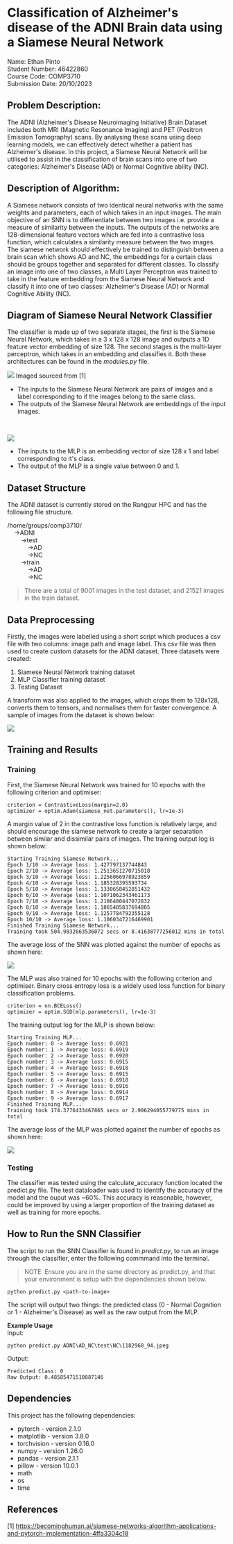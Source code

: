# Classification of Alzheimer's disease of the ADNI Brain data using a Siamese Neural Network

Name: Ethan Pinto<br>
Student Number: 46422860<br>
Course Code: COMP3710<br>
Submission Date: 20/10/2023

## Problem Description:
The ADNI (Alzheimer's Disease Neuroimaging Initiative) Brain Dataset includes both MRI (Magnetic Resonance Imaging) and PET (Positron Emission Tomography) scans. By analysing these scans using deep learning models, we can effectively detect whether a patient has Alzheimer's disease. In this project, a Siamese Neural Network will be utilised to assist in the classification of brain scans into one of two categories: Alzheimer's Disease (AD) or Normal Cognitive ability (NC).

## Description of Algorithm: 
A Siamese network consists of two identical neural networks with the same weights and parameters, each of which takes in an input images. The main objective of an SNN is to differentiate between two images i.e. provide a measure of similarity between the inputs. The outputs of the networks are 128-dimensional feature vectors which are fed into a contrastive loss function, which calculates a similarity measure between the two images. The siamese network should effectively be trained to distinguish between a brain scan which shows AD and NC, the embeddings for a certain class should be groups together and separated for different classes. To classify an image into one of two classes, a Multi Layer Perceptron was trained to take in the feature embedding from the Siamese Neural Network and classify it into one of two classes: Alzheimer's Disease (AD) or Normal Cognitive Ability (NC).

## Diagram of Siamese Neural Network Classifier
The classifier is made up of two separate stages, the first is the Siamese Neural Network, which takes in a 3 x 128 x 128 image and outputs a 1D feature vector embedding of size 128. The second stages is the multi-layer perceptron, which takes in an embedding and classifies it. Both these architectures can be found in the <i>modules.py</i> file.


![](siamese_diagram.png) Imaged sourced from [1]
* The inputs to the Siamese Neural Network are pairs of images and a label corresponding to if the images belong to the same class.
* The outputs of the Siamese Neural Network are embeddings of the input images.

<br>

![](MLP_Diagram.png)

* The inputs to the MLP is an embedding vector of size 128 x 1 and label corresponding to it's class.
* The output of the MLP is a single value between 0 and 1.


## Dataset Structure
The ADNI dataset is currently stored on the Rangpur HPC and has the following file structure.

/home/groups/comp3710/<br>
&nbsp;&nbsp;&nbsp;&nbsp;->ADNI<br>
&nbsp;&nbsp;&nbsp;&nbsp;&nbsp;&nbsp;&nbsp;&nbsp;->test<br>
&nbsp;&nbsp;&nbsp;&nbsp;&nbsp;&nbsp;&nbsp;&nbsp;&nbsp;&nbsp;&nbsp;&nbsp;->AD<br>
&nbsp;&nbsp;&nbsp;&nbsp;&nbsp;&nbsp;&nbsp;&nbsp;&nbsp;&nbsp;&nbsp;&nbsp;->NC<br>
&nbsp;&nbsp;&nbsp;&nbsp;&nbsp;&nbsp;&nbsp;&nbsp;->train<br>
&nbsp;&nbsp;&nbsp;&nbsp;&nbsp;&nbsp;&nbsp;&nbsp;&nbsp;&nbsp;&nbsp;&nbsp;->AD<br>
&nbsp;&nbsp;&nbsp;&nbsp;&nbsp;&nbsp;&nbsp;&nbsp;&nbsp;&nbsp;&nbsp;&nbsp;->NC<br>

> There are a total of 9001 images in the test dataset, and 21521 images in the train dataset.

## Data Preprocessing
Firstly, the images were labelled using a short script which produces a csv file with two columns: image path and image label. This csv file was then used to create custom datasets for the ADNI dataset. Three datasets were created:
1. Siamese Neural Network training dataset
2. MLP Classifier training dataset
3. Testing Dataset

A transform was also applied to the images, which crops them to 128x128, converts them to tensors, and normalises them for faster convergence. A sample of images from the dataset is shown below:

![](Sample_Data.png)

## Training and Results
### Training
First, the Siamese Neural Network was trained for 10 epochs with the following criterion and optimiser:
```
criterion = ContrastiveLoss(margin=2.0)
optimizer = optim.Adam(siamese_net.parameters(), lr=1e-3)
```

A margin value of 2 in the contrastive loss function is relatively large, and should encourage the siamese network to create a larger separation between similar and dissimilar pairs of images. The training output log is shown below:
```
Starting Training Siamese Network...
Epoch 1/10 -> Average loss: 1.427797137744843
Epoch 2/10 -> Average loss: 1.2513651270715018
Epoch 3/10 -> Average loss: 1.2256066978923859
Epoch 4/10 -> Average loss: 1.185328395593734
Epoch 5/10 -> Average loss: 1.1330658452851432
Epoch 6/10 -> Average loss: 1.1071062343461173
Epoch 7/10 -> Average loss: 1.2106480447072832
Epoch 8/10 -> Average loss: 1.1865405837694805
Epoch 9/10 -> Average loss: 1.1257784792355128
Epoch 10/10 -> Average loss: 1.1060347216469901
Finished Training Siamese Network...
Training took 504.9832663536072 secs or 8.41638777256012 mins in total
```

The average loss of the SNN was plotted against the number of epochs as shown here:

![](Siamese_loss.png)

The MLP was also trained for 10 epochs with the following criterion and optimiser. Binary cross entropy loss is a widely used loss function for binary classification problems.

```
criterion = nn.BCELoss()
optimizer = optim.SGD(mlp.parameters(), lr=1e-3)
```

The training output log for the MLP is shown below:
```
Starting Training MLP...
Epoch number: 0 -> Average loss: 0.6921
Epoch number: 1 -> Average loss: 0.6919
Epoch number: 2 -> Average loss: 0.6920
Epoch number: 3 -> Average loss: 0.6915
Epoch number: 4 -> Average loss: 0.6918
Epoch number: 5 -> Average loss: 0.6915
Epoch number: 6 -> Average loss: 0.6918
Epoch number: 7 -> Average loss: 0.6916
Epoch number: 8 -> Average loss: 0.6914
Epoch number: 9 -> Average loss: 0.6917
Finished Training MLP...
Training took 174.3776433467865 secs or 2.906294055779775 mins in total
```

The average loss of the MLP was plotted against the number of epochs as shown here:

![](mlp_loss.png)

### Testing
The classifier was tested using the calculate_accuracy function located the predict.py file. The test dataloader was used to identify the accuracy of the model and the ouput was ~60%. This accuracy is reasonable, however, could be improved by using a larger proportion of the training dataset as well as training for more epochs.

## How to Run the SNN Classifier
The script to run the SNN Classifier is found in <i>predict.py</i>, to run an image through the classifier, enter the following commmand into the terminal.
> NOTE: Ensure you are in the same directory as predict.py, and that your environment is setup with the dependencies shown below.


```
python predict.py <path-to-image>
```

The script will output two things: the predicted class (0 - Normal Cognition or 1 - Alzheimer's Disease) as well as the raw output from the MLP. 

<b>Example Usage</b><br>
Input:
```
python predict.py ADNI\AD_NC\test\NC\1182968_94.jpeg
```

Output:
```
Predicted Class: 0
Raw Output: 0.48585471510887146
```




## Dependencies
This project has the following dependencies:

* pytorch - version 2.1.0
* matplotlib - version 3.8.0
* torchvision - version 0.16.0
* numpy - version 1.26.0
* pandas - version 2.1.1
* pillow - version 10.0.1
* math
* os
* time



## References

[1] https://becominghuman.ai/siamese-networks-algorithm-applications-and-pytorch-implementation-4ffa3304c18